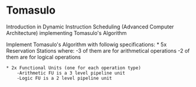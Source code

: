 # Tomasulo
Introduction in Dynamic Instruction Scheduling (Advanced Computer Architecture) implementing Tomasulo's Algorithm

Implement Tomasulo's Algorithm with followig specifications:
	* 5x Reservation Stations where:
		-3 of them are for arithmetical operations
		-2 of them are for logical operations

	* 2x Functional Units (one for each operation type)
		-Arithmetic FU is a 3 level pipeline unit
		-Logic FU is a 2 level pipeline unit
